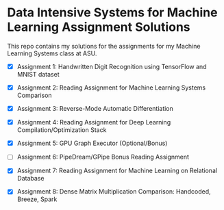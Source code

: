 # Data Intensive Systems for Machine Learning Assignment Solutions
This repo contains my solutions for the assignments for my Machine Learning Systems class at ASU. 

- [x] Assignment 1: Handwritten Digit Recognition using TensorFlow and MNIST dataset 

- [x] Assignment 2: Reading Assignment for Machine Learning Systems Comparison

- [x] Assignment 3: Reverse-Mode Automatic Differentiation

- [x] Assignment 4: Reading Assignment for Deep Learning Compilation/Optimization Stack

- [x] Assignment 5: GPU Graph Executor (Optional/Bonus)

- [ ] Assignment 6: PipeDream/GPipe Bonus Reading Assignment

- [x] Assignment 7: Reading Assignment for Machine Learning on Relational Database

- [x] Assignment 8: Dense Matrix Multiplication Comparison: Handcoded, Breeze, Spark
